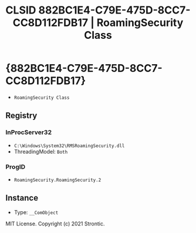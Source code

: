 ﻿---
title: "CLSID 882BC1E4-C79E-475D-8CC7-CC8D112FDB17 | RoamingSecurity Class"
excerpt: What is COM-Object CLSID 882BC1E4-C79E-475D-8CC7-CC8D112FDB17?
---

# {882BC1E4-C79E-475D-8CC7-CC8D112FDB17}

* `RoamingSecurity Class`

## Registry


### InProcServer32

* `C:\Windows\System32\RMSRoamingSecurity.dll`
* ThreadingModel: `Both`

### ProgID

* `RoamingSecurity.RoamingSecurity.2`

## Instance

* Type: `__ComObject`

MIT License. Copyright (c) 2021 Strontic.


